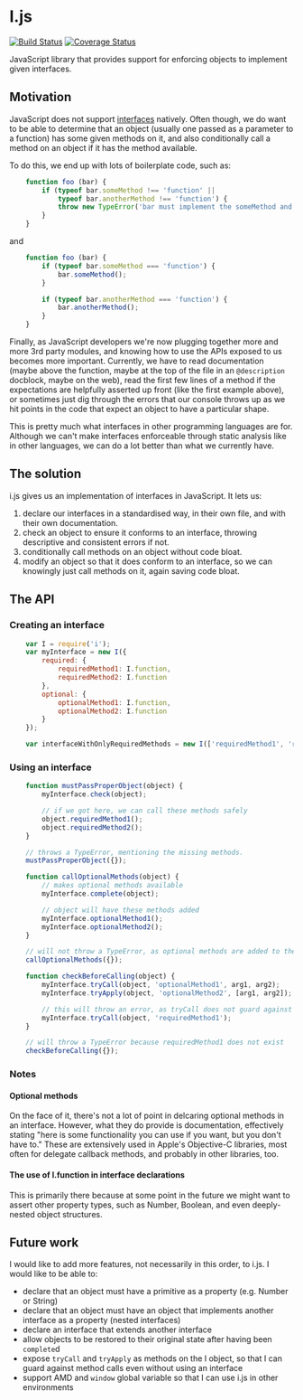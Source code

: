 I.js
=====
[![Build Status](https://travis-ci.org/tomhicks/i.js.png?branch=master)](https://travis-ci.org/tomhicks/i.js) [![Coverage Status](https://coveralls.io/repos/tomhicks/i.js/badge.png?branch=master)](https://coveralls.io/r/tomhicks/i.js?branch=master)

JavaScript library that provides support for enforcing objects to implement given interfaces.

## Motivation

JavaScript does not support <a href="http://en.wikipedia.org/wiki/Interface_(computing)">interfaces</a> natively. Often though, we do want to be able to determine that an object (usually one passed as a parameter to a function) has some given methods on it, and also conditionally call a method on an object if it has the method available.

To do this, we end up with lots of boilerplate code, such as:

```javascript
    function foo (bar) {
        if (typeof bar.someMethod !== 'function' ||
            typeof bar.anotherMethod !== 'function') {
            throw new TypeError('bar must implement the someMethod and anotherMethod methods.');
        }
    }
```

and

```javascript
    function foo (bar) {
        if (typeof bar.someMethod === 'function') {
            bar.someMethod();
        }

        if (typeof bar.anotherMethod === 'function') {
            bar.anotherMethod();
        }
    }
```

Finally, as JavaScript developers we're now plugging together more and more 3rd party modules, and knowing how to use the APIs exposed to us becomes more important. Currently, we have to read documentation (maybe above the function, maybe at the top of the file in an ```@description``` docblock, maybe on the web), read the first few lines of a method if the expectations are helpfully asserted up front (like the first example above), or sometimes just dig through the errors that our console throws up as we hit points in the code that expect an object to have a particular shape.

This is pretty much what interfaces in other programming languages are for. Although we can't make interfaces enforceable through static analysis like in other languages, we can do a lot better than what we currently have.

## The solution

i.js gives us an implementation of interfaces in JavaScript. It lets us:

1. declare our interfaces in a standardised way, in their own file, and with their own documentation.
2. check an object to ensure it conforms to an interface, throwing descriptive and consistent errors if not.
3. conditionally call methods on an object without code bloat.
4. modify an object so that it does conform to an interface, so we can knowingly just call methods on it, again saving code bloat.

## The API

### Creating an interface

```javascript
    var I = require('i');
    var myInterface = new I({
        required: {
            requiredMethod1: I.function,
            requiredMethod2: I.function
        },
        optional: {
            optionalMethod1: I.function,
            optionalMethod2: I.function
        }
    });

    var interfaceWithOnlyRequiredMethods = new I(['requiredMethod1', 'requiredMethod2']);
```

### Using an interface

```javascript    
    function mustPassProperObject(object) {
        myInterface.check(object);

        // if we got here, we can call these methods safely
        object.requiredMethod1();
        object.requiredMethod2();
    }

    // throws a TypeError, mentioning the missing methods.
    mustPassProperObject({});

    function callOptionalMethods(object) {
        // makes optional methods available
        myInterface.complete(object);

        // object will have these methods added
        myInterface.optionalMethod1();
        myInterface.optionalMethod2();
    }

    // will not throw a TypeError, as optional methods are added to the object
    callOptionalMethods({});

    function checkBeforeCalling(object) {
        myInterface.tryCall(object, 'optionalMethod1', arg1, arg2);
        myInterface.tryApply(object, 'optionalMethod2', [arg1, arg2]);

        // this will throw an error, as tryCall does not guard against required method calls
        myInterface.tryCall(object, 'requiredMethod1');
    }

    // will throw a TypeError because requiredMethod1 does not exist
    checkBeforeCalling({});
```

### Notes

#### Optional methods

On the face of it, there's not a lot of point in delcaring optional methods in an interface. However, what they do provide is documentation, effectively stating "here is some functionality you can use if you want, but you don't have to." These are extensively used in Apple's Objective-C libraries, most often for delegate callback methods, and probably in other libraries, too.

#### The use of I.function in interface declarations

This is primarily there because at some point in the future we might want to assert other property types, such as Number, Boolean, and even deeply-nested object structures.

## Future work

I would like to add more features, not necessarily in this order, to i.js. I would like to be able to:

- declare that an object must have a primitive as a property (e.g. Number or String)
- declare that an object must have an object that implements another interface as a property (nested interfaces)
- declare an interface that extends another interface
- allow objects to be restored to their original state after having been ```complete```d
- expose ```tryCall``` and ```tryApply``` as methods on the I object, so that I can guard against method calls even without using an interface
- support AMD and ```window``` global variable so that I can use i.js in other environments
